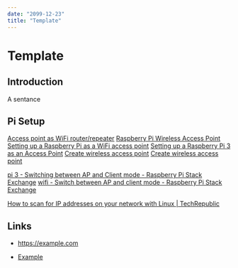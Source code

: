 ```yaml
---
date: "2099-12-23"
title: "Template"
---
```


<!-- markdownlint-disable MD025 -->
# Template
<!-- markdownlint-enable MD025 -->

## Introduction

A sentance

## Pi Setup

[Access point as WiFi router/repeater](https://raspberrypi.stackexchange.com/questions/89803/access-point-as-wifi-router-repeater-optional-with-bridge/89804#89804)
[Raspberry Pi Wireless Access Point](https://pimylifeup.com/raspberry-pi-wireless-access-point/comment-page-1/)
[Setting up a Raspberry Pi as a WiFi access point](https://learn.adafruit.com/setting-up-a-raspberry-pi-as-a-wifi-access-point/install-software)
[Setting up a Raspberry Pi 3 as an Access Point](https://learn.sparkfun.com/tutorials/setting-up-a-raspberry-pi-3-as-an-access-point/all)
[Create wireless access point](https://raspberrypi-guide.github.io/networking/create-wireless-access-point)
[Create wireless access point](https://raspberrypi-guide.github.io/networking/create-wireless-access-point)

[pi 3 - Switching between AP and Client mode - Raspberry Pi Stack Exchange](https://raspberrypi.stackexchange.com/questions/62062/switching-between-ap-and-client-mode?noredirect=1&lq=1)
[wifi - Switch between AP and client mode - Raspberry Pi Stack Exchange](https://raspberrypi.stackexchange.com/questions/44184/switch-between-ap-and-client-mode)

[How to scan for IP addresses on your network with Linux | TechRepublic](https://www.techrepublic.com/article/how-to-scan-for-ip-addresses-on-your-network-with-linux/)

## Links

<!-- markdownlint-disable MD034 -->
* https://example.com
<!-- markdownlint-enable MD034 -->
* [Example](https://example.com)